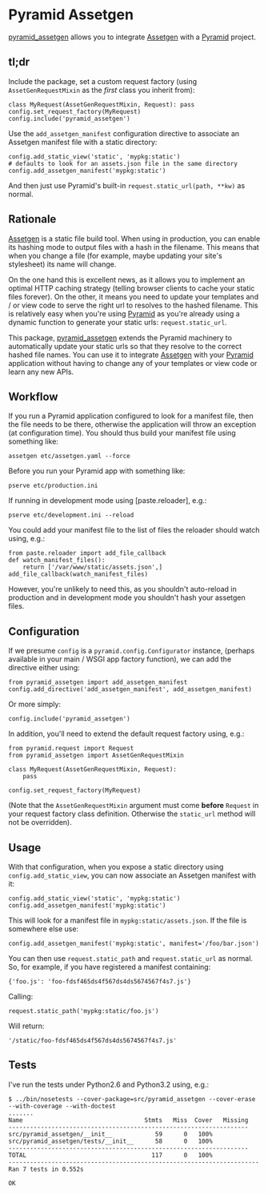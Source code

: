 # Pyramid Assetgen

[pyramid_assetgen][] allows you to integrate [Assetgen][] with a [Pyramid][]
project.

## tl;dr

Include the package, set a custom request factory (using `AssetGenRequestMixin`
as the *first* class you inherit from):

    class MyRequest(AssetGenRequestMixin, Request): pass
    config.set_request_factory(MyRequest)
    config.include('pyramid_assetgen')

Use the `add_assetgen_manifest` configuration directive to associate an Assetgen
manifest file with a static directory:

    config.add_static_view('static', 'mypkg:static')
    # defaults to look for an assets.json file in the same directory
    config.add_assetgen_manifest('mypkg:static')

And then just use Pyramid's built-in `request.static_url(path, **kw)` as normal.

## Rationale

[Assetgen]() is a static file build tool.  When using in production, you can
enable its hashing mode to output files with a hash in the filename.  This means
that when you change a file (for example, maybe updating your site's stylesheet)
its name will change.

On the one hand this is excellent news, as it allows you to implement an optimal
HTTP caching strategy (telling browser clients to cache your static files
forever).  On the other, it means you need to update your templates and / or view
code to serve the right url to resolves to the hashed filename.  This is
relatively easy when you're using [Pyramid]() as you're already using a dynamic
function to generate your static urls: `request.static_url`.

This package, [pyramid_assetgen]() extends the Pyramid machinery to automatically
update your static urls so that they resolve to the correct hashed file names.
You can use it to integrate [Assetgen]() with your [Pyramid]() application without
having to change any of your templates or view code or learn any new APIs.

## Workflow

If you run a Pyramid application configured to look for a manifest file, then the
file needs to be there, otherwise the application will throw an exception (at
configuration time).  You should thus build your manifest file using something
like:

    assetgen etc/assetgen.yaml --force

Before you run your Pyramid app with something like:

    pserve etc/production.ini

If running in development mode using [paste.reloader], e.g.:

    pserve etc/development.ini --reload

You could add your manifest file to the list of files the reloader should watch
using, e.g.:

    from paste.reloader import add_file_callback
    def watch_manifest_files():
        return ['/var/www/static/assets.json',]
    add_file_callback(watch_manifest_files)

However, you're unlikely to need this, as you shouldn't auto-reload in production
and in development mode you shouldn't hash your assetgen files.

## Configuration

If we presume `config` is a `pyramid.config.Configurator` instance, (perhaps
available in your main / WSGI app factory function), we can add the directive
either using:

    from pyramid_assetgen import add_assetgen_manifest
    config.add_directive('add_assetgen_manifest', add_assetgen_manifest)

Or more simply:

    config.include('pyramid_assetgen')

In addition, you'll need to extend the default request factory using, e.g.:

    from pyramid.request import Request
    from pyramid_assetgen import AssetGenRequestMixin
    
    class MyRequest(AssetGenRequestMixin, Request):
        pass
    
    config.set_request_factory(MyRequest)

(Note that the `AssetGenRequestMixin` argument must come **before** `Request` in
your request factory class definition.  Otherwise the `static_url` method will
not be overridden).

## Usage

With that configuration, when you expose a static directory using 
`config.add_static_view`, you can now associate an Assetgen manifest with it:

    config.add_static_view('static', 'mypkg:static')
    config.add_assetgen_manifest('mypkg:static')

This will look for a manifest file in `mypkg:static/assets.json`.  If the
file is somewhere else use:

    config.add_assetgen_manifest('mypkg:static', manifest='/foo/bar.json')

You can then use `request.static_path` and `request.static_url` as normal.
So, for example, if you have registered a manifest containing:

    {'foo.js': 'foo-fdsf465ds4f567ds4ds5674567f4s7.js'}

Calling:

    request.static_path('mypkg:static/foo.js')

Will return:

    '/static/foo-fdsf465ds4f567ds4ds5674567f4s7.js'

## Tests

I've run the tests under Python2.6 and Python3.2 using, e.g.:

    $ ../bin/nosetests --cover-package=src/pyramid_assetgen --cover-erase --with-coverage --with-doctest
    .......
    Name                                  Stmts   Miss  Cover   Missing
    -------------------------------------------------------------------
    src/pyramid_assetgen/__init__            59      0   100%   
    src/pyramid_assetgen/tests/__init__      58      0   100%   
    -------------------------------------------------------------------
    TOTAL                                   117      0   100%   
    ----------------------------------------------------------------------
    Ran 7 tests in 0.552s
    
    OK

[assetgen]: http://github.com/tav/assetgen
[pyramid]: http://pypi.python.org/pypi/pyramid
[pyramid_assetgen]: http://github.com/thruflo/pyramid_assetgen